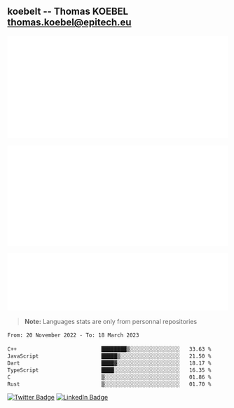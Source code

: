## koebelt -- Thomas KOEBEL <thomas.koebel@epitech.eu>

<!-- On github since 2018-->


![Metrics](/metrics.classic.svg)



<!--![Metrics](/metrics.plugin.introduction.repository.svg)-->
![Metrics](/metrics.plugin.isocalendar.svg)



![Metrics](/metrics.plugin.languages.svg)

> **Note:** Languages stats are only from personnal repositories

<!--START_SECTION:waka-->

```text
From: 20 November 2022 - To: 18 March 2023

C++                           ████████▒░░░░░░░░░░░░░░░░   33.63 %
JavaScript                    █████▒░░░░░░░░░░░░░░░░░░░   21.50 %
Dart                          ████▓░░░░░░░░░░░░░░░░░░░░   18.17 %
TypeScript                    ████░░░░░░░░░░░░░░░░░░░░░   16.35 %
C                             ▒░░░░░░░░░░░░░░░░░░░░░░░░   01.86 %
Rust                          ▒░░░░░░░░░░░░░░░░░░░░░░░░   01.70 %
```

<!--END_SECTION:waka-->

[![Twitter Badge](https://img.shields.io/badge/Twitter-Profile-informational?style=flat&logo=twitter&logoColor=white&color=1CA2F1)](https://twitter.com/jesuis_roux)
[![LinkedIn Badge](https://img.shields.io/badge/LinkedIn-Profile-informational?style=flat&logo=linkedin&logoColor=white&color=0D76A8)](https://www.linkedin.com/in/koebelt/)
